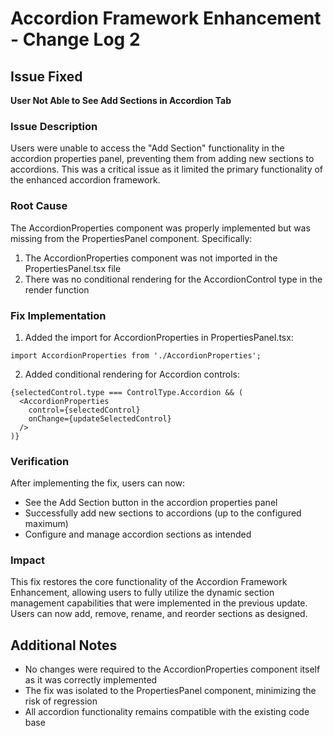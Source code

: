 # Accordion Framework Enhancement - Change Log 2

## Issue Fixed
**User Not Able to See Add Sections in Accordion Tab**

### Issue Description
Users were unable to access the "Add Section" functionality in the accordion properties panel, preventing them from adding new sections to accordions. This was a critical issue as it limited the primary functionality of the enhanced accordion framework.

### Root Cause
The AccordionProperties component was properly implemented but was missing from the PropertiesPanel component. Specifically:

1. The AccordionProperties component was not imported in the PropertiesPanel.tsx file
2. There was no conditional rendering for the AccordionControl type in the render function

### Fix Implementation
1. Added the import for AccordionProperties in PropertiesPanel.tsx:
```tsx
import AccordionProperties from './AccordionProperties';
```

2. Added conditional rendering for Accordion controls:
```tsx
{selectedControl.type === ControlType.Accordion && (
  <AccordionProperties
    control={selectedControl}
    onChange={updateSelectedControl}
  />
)}
```

### Verification
After implementing the fix, users can now:
- See the Add Section button in the accordion properties panel
- Successfully add new sections to accordions (up to the configured maximum)
- Configure and manage accordion sections as intended

### Impact
This fix restores the core functionality of the Accordion Framework Enhancement, allowing users to fully utilize the dynamic section management capabilities that were implemented in the previous update. Users can now add, remove, rename, and reorder sections as designed.

## Additional Notes
- No changes were required to the AccordionProperties component itself as it was correctly implemented
- The fix was isolated to the PropertiesPanel component, minimizing the risk of regression
- All accordion functionality remains compatible with the existing code base
